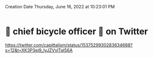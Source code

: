 <div></b>Creation Date</b> Thursday, June 16, 2022 at 10:23:01 PM<br></div><div><br></div><div><h1>🧋 chief bicycle officer 🧋 on Twitter</h1></div>
<div><a href=https://twitter.com/capittalism/status/1537529930283634688?s=12&t=XK3P3ei9_IyJZVylTql56A>https://twitter.com/capittalism/status/1537529930283634688?s=12&t=XK3P3ei9_IyJZVylTql56A</a><br></div>

